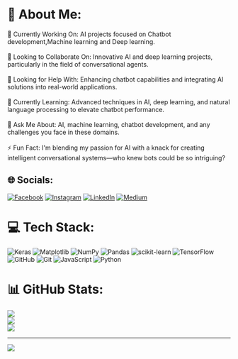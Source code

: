 # 💫 About Me:
🔭 Currently Working On: AI projects focused on Chatbot development,Machine learning and Deep learning.<br><br>👯 Looking to Collaborate On: Innovative AI and deep learning projects, particularly in the field of conversational agents.<br><br>🤝 Looking for Help With: Enhancing chatbot capabilities and integrating AI solutions into real-world applications.<br><br>🌱 Currently Learning: Advanced techniques in AI, deep learning, and natural language processing to elevate chatbot performance.<br><br>💬 Ask Me About: AI, machine learning, chatbot development, and any challenges you face in these domains.<br><br>⚡ Fun Fact: I'm blending my passion for AI with a knack for creating intelligent conversational systems—who knew bots could be so intriguing?


## 🌐 Socials:
[![Facebook](https://img.shields.io/badge/Facebook-%231877F2.svg?logo=Facebook&logoColor=white)](https://facebook.com/https://www.facebook.com/khan.adnankhan.5268?mibextid=ZbWKwL) [![Instagram](https://img.shields.io/badge/Instagram-%23E4405F.svg?logo=Instagram&logoColor=white)](https://instagram.com/https://www.instagram.com/itx_adnank?igsh=MWJjdTM4ZWpmZ3E0eg==) [![LinkedIn](https://img.shields.io/badge/LinkedIn-%230077B5.svg?logo=linkedin&logoColor=white)](https://linkedin.com/in/https://www.linkedin.com/in/muhammad-adnan-khan-133132251/) [![Medium](https://img.shields.io/badge/Medium-12100E?logo=medium&logoColor=white)](https://medium.com/@https://medium.com/@adnanshinwari884) 

# 💻 Tech Stack:
![Keras](https://img.shields.io/badge/Keras-%23D00000.svg?style=for-the-badge&logo=Keras&logoColor=white) ![Matplotlib](https://img.shields.io/badge/Matplotlib-%23ffffff.svg?style=for-the-badge&logo=Matplotlib&logoColor=black) ![NumPy](https://img.shields.io/badge/numpy-%23013243.svg?style=for-the-badge&logo=numpy&logoColor=white) ![Pandas](https://img.shields.io/badge/pandas-%23150458.svg?style=for-the-badge&logo=pandas&logoColor=white) ![scikit-learn](https://img.shields.io/badge/scikit--learn-%23F7931E.svg?style=for-the-badge&logo=scikit-learn&logoColor=white) ![TensorFlow](https://img.shields.io/badge/TensorFlow-%23FF6F00.svg?style=for-the-badge&logo=TensorFlow&logoColor=white) ![GitHub](https://img.shields.io/badge/github-%23121011.svg?style=for-the-badge&logo=github&logoColor=white) ![Git](https://img.shields.io/badge/git-%23F05033.svg?style=for-the-badge&logo=git&logoColor=white) ![JavaScript](https://img.shields.io/badge/javascript-%23323330.svg?style=for-the-badge&logo=javascript&logoColor=%23F7DF1E) ![Python](https://img.shields.io/badge/python-3670A0?style=for-the-badge&logo=python&logoColor=ffdd54)
# 📊 GitHub Stats:
![](https://github-readme-stats.vercel.app/api?username=madnanshinwari&theme=dark&hide_border=false&include_all_commits=false&count_private=false)<br/>
![](https://github-readme-streak-stats.herokuapp.com/?user=madnanshinwari&theme=dark&hide_border=false)<br/>
![](https://github-readme-stats.vercel.app/api/top-langs/?username=madnanshinwari&theme=dark&hide_border=false&include_all_commits=false&count_private=false&layout=compact)

---
[![](https://visitcount.itsvg.in/api?id=madnanshinwari&icon=0&color=0)](https://visitcount.itsvg.in)

<!-- Proudly created with GPRM ( https://gprm.itsvg.in ) -->
